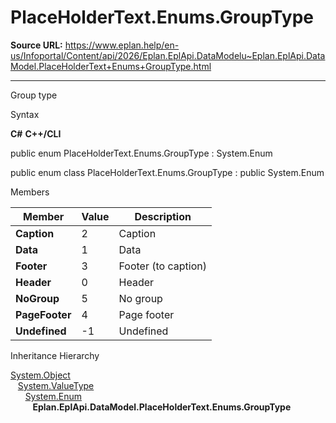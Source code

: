 # PlaceHolderText.Enums.GroupType

**Source URL:** https://www.eplan.help/en-us/Infoportal/Content/api/2026/Eplan.EplApi.DataModelu~Eplan.EplApi.DataModel.PlaceHolderText+Enums+GroupType.html

---

Group type

Syntax

**C#**
**C++/CLI**


public enum PlaceHolderText.Enums.GroupType : System.Enum

public enum class PlaceHolderText.Enums.GroupType : public System.Enum


Members

| Member | Value | Description |
| --- | --- | --- |
| **Caption** | 2 | Caption |
| **Data** | 1 | Data |
| **Footer** | 3 | Footer (to caption) |
| **Header** | 0 | Header |
| **NoGroup** | 5 | No group |
| **PageFooter** | 4 | Page footer |
| **Undefined** | -1 | Undefined |

Inheritance Hierarchy

[System.Object](#)  
   [System.ValueType](#)  
      [System.Enum](#)  
         **Eplan.EplApi.DataModel.PlaceHolderText.Enums.GroupType**
